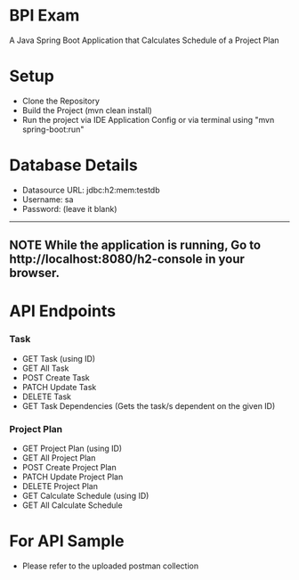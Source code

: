 # BPI Exam
A Java Spring Boot Application that Calculates Schedule of a Project Plan

# Setup
- Clone the Repository
- Build the Project (mvn clean install)
- Run the project via IDE Application Config or via terminal using "mvn spring-boot:run"

# Database Details
- Datasource URL: jdbc:h2:mem:testdb
- Username: sa
- Password: (leave it blank)

---
**NOTE**
While the application is running, Go to http://localhost:8080/h2-console in your browser.
---

# API Endpoints
### Task
- GET Task (using ID)
- GET All Task
- POST Create Task
- PATCH Update Task
- DELETE Task
- GET Task Dependencies (Gets the task/s dependent on the given ID)
  
### Project Plan
- GET Project Plan (using ID)
- GET All Project Plan
- POST Create Project Plan
- PATCH Update Project Plan
- DELETE Project Plan
- GET Calculate Schedule (using ID)
- GET All Calculate Schedule

# For API Sample
- Please refer to the uploaded postman collection
